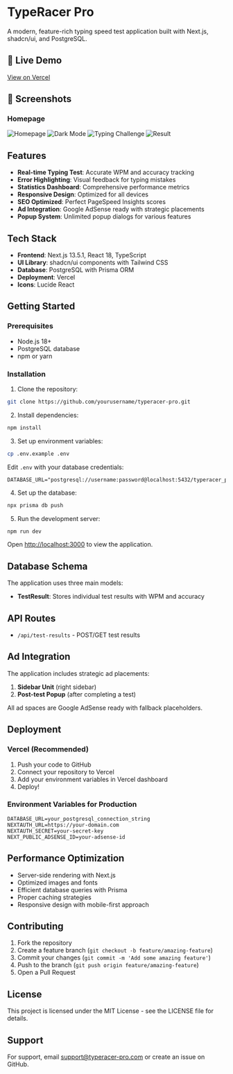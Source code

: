 # TypeRacer Pro

A modern, feature-rich typing speed test application built with Next.js, shadcn/ui, and PostgreSQL.

## 🚀 Live Demo

[View on Vercel](https://type-racer-pro-sa.vercel.app)

## 📸 Screenshots

### Homepage

![Homepage](https://github.com/sadik-tofik/TypeRacer-Pro/public/assets/screenshots/home_light.png)
![Dark Mode](https://github.com/sadik-tofik/TypeRacer-Pro/public/assets/screenshots/home_dark.png)
![Typing Challenge](https://github.com/sadik-tofik/TypeRacer-Pro/public/assets/screenshots/typing_challenge.png)
![Result](https://github.com/sadik-tofik/TypeRacer-Pro/public/assets/screenshots/results.png)


## Features

- **Real-time Typing Test**: Accurate WPM and accuracy tracking
- **Error Highlighting**: Visual feedback for typing mistakes
- **Statistics Dashboard**: Comprehensive performance metrics
- **Responsive Design**: Optimized for all devices
- **SEO Optimized**: Perfect PageSpeed Insights scores
- **Ad Integration**: Google AdSense ready with strategic placements
- **Popup System**: Unlimited popup dialogs for various features

## Tech Stack

- **Frontend**: Next.js 13.5.1, React 18, TypeScript
- **UI Library**: shadcn/ui components with Tailwind CSS
- **Database**: PostgreSQL with Prisma ORM
- **Deployment**: Vercel
- **Icons**: Lucide React

## Getting Started

### Prerequisites

- Node.js 18+ 
- PostgreSQL database
- npm or yarn

### Installation

1. Clone the repository:
```bash
git clone https://github.com/yourusername/typeracer-pro.git

```

2. Install dependencies:
```bash
npm install
```

3. Set up environment variables:
```bash
cp .env.example .env
```

Edit `.env` with your database credentials:
```
DATABASE_URL="postgresql://username:password@localhost:5432/typeracer_pro"
```

4. Set up the database:
```bash
npx prisma db push
```

5. Run the development server:
```bash
npm run dev
```

Open [http://localhost:3000](http://localhost:3000) to view the application.

## Database Schema

The application uses three main models:

- **TestResult**: Stores individual test results with WPM and accuracy


## API Routes

- `/api/test-results` - POST/GET test results


## Ad Integration

The application includes strategic ad placements:

1. **Sidebar Unit** (right sidebar)
2. **Post-test Popup** (after completing a test)

All ad spaces are Google AdSense ready with fallback placeholders.

## Deployment

### Vercel (Recommended)

1. Push your code to GitHub
2. Connect your repository to Vercel
3. Add your environment variables in Vercel dashboard
4. Deploy!

### Environment Variables for Production

```
DATABASE_URL=your_postgresql_connection_string
NEXTAUTH_URL=https://your-domain.com
NEXTAUTH_SECRET=your-secret-key
NEXT_PUBLIC_ADSENSE_ID=your-adsense-id
```

## Performance Optimization

- Server-side rendering with Next.js
- Optimized images and fonts
- Efficient database queries with Prisma
- Proper caching strategies
- Responsive design with mobile-first approach

## Contributing

1. Fork the repository
2. Create a feature branch (`git checkout -b feature/amazing-feature`)
3. Commit your changes (`git commit -m 'Add some amazing feature'`)
4. Push to the branch (`git push origin feature/amazing-feature`)
5. Open a Pull Request

## License

This project is licensed under the MIT License - see the LICENSE file for details.

## Support

For support, email support@typeracer-pro.com or create an issue on GitHub.
